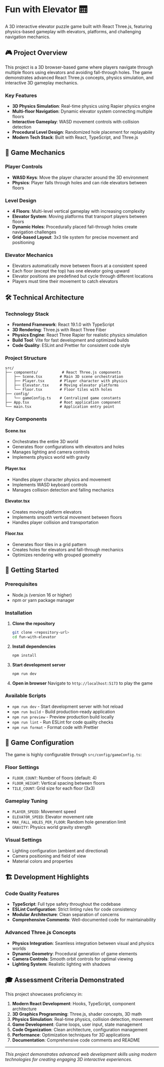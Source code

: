 # Fun with Elevator 🛗

A 3D interactive elevator puzzle game built with React Three.js, featuring physics-based gameplay with elevators, platforms, and challenging navigation mechanics.

## 🎮 Project Overview

This project is a 3D browser-based game where players navigate through multiple floors using elevators and avoiding fall-through holes. The game demonstrates advanced React Three.js concepts, physics simulation, and interactive 3D gameplay mechanics.

### Key Features

- **3D Physics Simulation**: Real-time physics using Rapier physics engine
- **Multi-floor Navigation**: Dynamic elevator system connecting multiple floors  
- **Interactive Gameplay**: WASD movement controls with collision detection
- **Procedural Level Design**: Randomized hole placement for replayability
- **Modern Tech Stack**: Built with React, TypeScript, and Three.js

## 🎯 Game Mechanics

### Player Controls
- **WASD Keys**: Move the player character around the 3D environment
- **Physics**: Player falls through holes and can ride elevators between floors

### Level Design
- **4 Floors**: Multi-level vertical gameplay with increasing complexity
- **Elevator System**: Moving platforms that transport players between floors
- **Dynamic Holes**: Procedurally placed fall-through holes create navigation challenges
- **Grid-based Layout**: 3x3 tile system for precise movement and positioning

### Elevator Mechanics
- Elevators automatically move between floors at a consistent speed
- Each floor (except the top) has one elevator going upward
- Elevator positions are predefined but cycle through different locations
- Players must time their movement to catch elevators

## 🛠 Technical Architecture

### Technology Stack
- **Frontend Framework**: React 19.1.0 with TypeScript
- **3D Rendering**: Three.js with React Three Fiber
- **Physics Engine**: React Three Rapier for realistic physics simulation
- **Build Tool**: Vite for fast development and optimized builds
- **Code Quality**: ESLint and Prettier for consistent code style

### Project Structure
```
src/
├── components/           # React Three.js components
│   ├── Scene.tsx        # Main 3D scene orchestration
│   ├── Player.tsx       # Player character with physics
│   ├── Elevator.tsx     # Moving elevator platforms
│   └── Floor.tsx        # Floor tiles with holes
├── config/
│   └── gameConfig.ts    # Centralized game constants
├── App.tsx              # Root application component
└── main.tsx             # Application entry point
```

### Key Components

#### Scene.tsx
- Orchestrates the entire 3D world
- Generates floor configurations with elevators and holes
- Manages lighting and camera controls
- Implements physics world with gravity

#### Player.tsx  
- Handles player character physics and movement
- Implements WASD keyboard controls
- Manages collision detection and falling mechanics

#### Elevator.tsx
- Creates moving platform elevators
- Implements smooth vertical movement between floors
- Handles player collision and transportation

#### Floor.tsx
- Generates floor tiles in a grid pattern
- Creates holes for elevators and fall-through mechanics
- Optimizes rendering with grouped geometry

## 🚀 Getting Started

### Prerequisites
- Node.js (version 16 or higher)
- npm or yarn package manager

### Installation

1. **Clone the repository**
   ```bash
   git clone <repository-url>
   cd fun-with-elevator
   ```

2. **Install dependencies**
   ```bash
   npm install
   ```

3. **Start development server**
   ```bash
   npm run dev
   ```

4. **Open in browser**
   Navigate to `http://localhost:5173` to play the game

### Available Scripts

- `npm run dev` - Start development server with hot reload
- `npm run build` - Build production-ready application
- `npm run preview` - Preview production build locally
- `npm run lint` - Run ESLint for code quality checks
- `npm run format` - Format code with Prettier

## 🎨 Game Configuration

The game is highly configurable through `src/config/gameConfig.ts`:

### Floor Settings
- `FLOOR_COUNT`: Number of floors (default: 4)
- `FLOOR_HEIGHT`: Vertical spacing between floors
- `TILE_COUNT`: Grid size for each floor (3x3)

### Gameplay Tuning
- `PLAYER_SPEED`: Movement speed
- `ELEVATOR_SPEED`: Elevator movement rate
- `MAX_FALL_HOLES_PER_FLOOR`: Random hole generation limit
- `GRAVITY`: Physics world gravity strength

### Visual Settings
- Lighting configuration (ambient and directional)
- Camera positioning and field of view
- Material colors and properties

## 🏗 Development Highlights

### Code Quality Features
- **TypeScript**: Full type safety throughout the codebase
- **ESLint Configuration**: Strict linting rules for code consistency
- **Modular Architecture**: Clean separation of concerns
- **Comprehensive Comments**: Well-documented code for maintainability

### Advanced Three.js Concepts
- **Physics Integration**: Seamless integration between visual and physics worlds
- **Dynamic Geometry**: Procedural generation of game elements
- **Camera Controls**: Smooth orbit controls for optimal viewing
- **Lighting System**: Realistic lighting with shadows

## 🎓 Assessment Criteria Demonstrated

This project showcases proficiency in:

1. **Modern React Development**: Hooks, TypeScript, component architecture
2. **3D Graphics Programming**: Three.js, shader concepts, 3D math
3. **Physics Simulation**: Real-time physics, collision detection, movement
4. **Game Development**: Game loops, user input, state management
5. **Code Organization**: Clean architecture, configuration management
6. **Performance**: Optimization techniques for 3D applications
7. **Documentation**: Comprehensive code comments and README


---

*This project demonstrates advanced web development skills using modern technologies for creating engaging 3D interactive experiences.*
